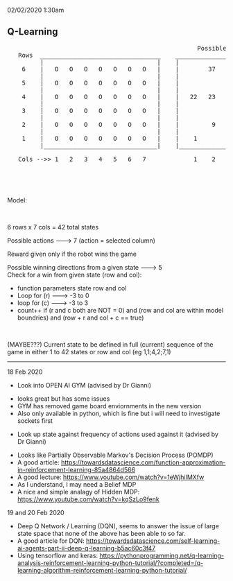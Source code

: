 02/02/2020 1:30am 
## Q-Learning

<pre>
                                                    Possible wins for state 25
   Rows  _________________________________    ________________________________________
         |                               |    |                                      |
    6    |   O   O   O   O   O   O   O   |    |        37                  41        |
         |                               |    |                                      |
    5    |   O   O   O   O   O   O   O   |    |             31        33             |
         |                               |    |                                      |
    4    |   O   O   O   O   O   O   O   |    |   22   23   24   25   26   27   28   |
         |                               |    |                                      |
    3    |   O   O   O   O   O   O   O   |    |             17   18   19             |
         |                               |    |                                      |
    2    |   O   O   O   O   O   O   O   |    |         9        11        13        |
         |                               |    |                                      |
    1    |   O   O   O   O   O   O   O   |    |    1              4              7   |                               
         |_______________________________|    |______________________________________|    
            
   Cols -->> 1   2   3   4   5   6   7             1    2    3    4    5    6    7

</pre>

<br><br>

Model:

<br>

6 rows x 7 cols = 42 total states
<br>

Possible actions ---> 7 (action = selected column)
<br>

Reward given only if the robot wins the game
<br>

Possible winning directions from a given state ---> 5 <br>
Check for a win from given state (row and col):

+ function parameters state row and col
+ Loop for (r) ---> -3 to 0
+ loop for (c) ---> -3 to 3
+ count++ if (r and c both are NOT = 0) and (row and col are within model boundries) and (row + r and col + c == true)
<br>

(MAYBE???) Current state to be defined in full (current) sequence of the game in either 1 to 42 states or row and col (eg 1,1;4,2;7,1)
<br>

__________________________________________________

18 Feb 2020

+ Look into OPEN AI GYM (advised by Dr Gianni)
 - looks great but has some issues
 - GYM has removed game board enviornments in the new version
 - Also only available in python, which is fine but i will need to investigate sockets first

+ Look up state against frequency of actions used against it (advised by Dr Gianni)
 - Looks like Partially Observable Markov's Decision Process (POMDP)
 - A good article: https://towardsdatascience.com/function-approximation-in-reinforcement-learning-85a4864d566
 - A good lecture: https://www.youtube.com/watch?v=1eWjhiIMXfw
 - As I understand, I may need a Belief MDP
 - A nice and simple analagy of Hidden MDP: https://www.youtube.com/watch?v=kqSzLo9fenk
 
 19 and 20 Feb 2020
 
 - Deep Q Network / Learning (DQN), seems to answer the issue of large state space that none of the above has been able to so    far. 
 - A good article for DQN: https://towardsdatascience.com/self-learning-ai-agents-part-ii-deep-q-learning-b5ac60c3f47
 - Using tensorflow and keras: https://pythonprogramming.net/q-learning-analysis-reinforcement-learning-python-tutorial/?completed=/q-learning-algorithm-reinforcement-learning-python-tutorial/
